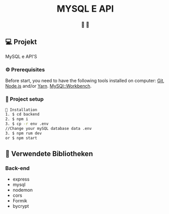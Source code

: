 <h1 align="center">
    MYSQL E API
</h1>
<h3 align="center"> 
  🚧    🚧
</h3>


## 💻 Projekt

 MySQL e API'S





### ⚙ Prerequisites

Before start, you need to have the following tools installed on computer: [Git](https://git-scm.com), [Node.js](https://nodejs.org/en/) and/or [Yarn](https://yarnpkg.com/). [MySQl::Workbench](https://www.mysql.com/products/workbench/).



### 📗 Project setup

```bash
📗 Installation
1. $ cd backend
2. $ npm i
3. $ cp -r env .env
//Change your mySQL database data .env
3. $ npm rum dev 
or $ npm start
```

## 🚀 Verwendete Bibliotheken

### Back-end
* express
* mysql
* nodemon
* cors
* Formik
* bycrypt
